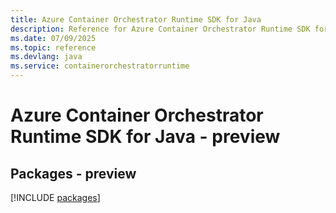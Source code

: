 ```yaml
---
title: Azure Container Orchestrator Runtime SDK for Java
description: Reference for Azure Container Orchestrator Runtime SDK for Java
ms.date: 07/09/2025
ms.topic: reference
ms.devlang: java
ms.service: containerorchestratorruntime
---
```

# Azure Container Orchestrator Runtime SDK for Java - preview
## Packages - preview
[!INCLUDE [packages](container-orchestrator-runtime-index.md)]